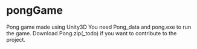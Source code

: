 # pongGame
Pong game made using Unity3D
You need Pong_data and pong.exe to run the game.
Download Pong.zip(_todo) if you want to contribute to the project.
